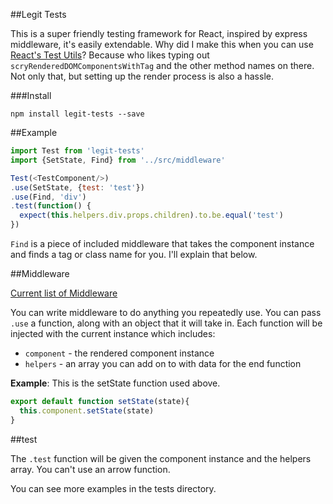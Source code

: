 ##Legit Tests

This is a super friendly testing framework for React, inspired by express middleware, it's easily extendable. Why did I make this when you can use [React's Test Utils](https://facebook.github.io/react/docs/test-utils.html)? Because who likes typing out `scryRenderedDOMComponentsWithTag` and the other method names on there. Not only that, but setting up the render process is also a hassle.

###Install

`npm install legit-tests --save`

##Example

~~~js
import Test from 'legit-tests'
import {SetState, Find} from '../src/middleware'

Test(<TestComponent/>)
.use(SetState, {test: 'test'})
.use(Find, 'div')
.test(function() {
  expect(this.helpers.div.props.children).to.be.equal('test')
})
~~~
`Find` is a piece of included middleware that takes the component instance and finds a tag or class name for you. I'll explain that below.

##Middleware

[Current list of Middleware](https://github.com/Legitcode/tests/wiki/Middleware)

You can write middleware to do anything you repeatedly use. You can pass `.use` a function, along with an object that it will take in. Each function will be injected with the current instance which includes:

- `component` - the rendered component instance
- `helpers` - an array you can add on to with data for the end function

**Example**:
This is the setState function used above.
~~~js
export default function setState(state){
  this.component.setState(state)
}
~~~

##test

The `.test` function will be given the component instance and the helpers array. You can't use an arrow function.

You can see more examples in the tests directory.
